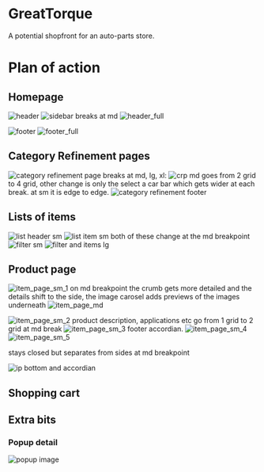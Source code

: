 # GreatTorque

A potential shopfront for an auto-parts store.

# Plan of action

## Homepage

![header](/plan_screenshots/header.png)
![sidebar](/plan_screenshots/hp_sidebar.png)
breaks at md
![header_full](/plan_screenshots/header_full.png)

![footer](/plan_screenshots/footer.png)
![footer_full](/plan_screenshots/footer_full.png)

## Category Refinement pages

![category refinement page](/plan_screenshots/refinement_page.png)
breaks at md, lg, xl: 
![crp md](/plan_screenshots/refinement_page_md.png)
goes from 2 grid to 4 grid, other change is only the select a car bar which gets wider at each break. at sm it is edge to edge.
![category refinement footer](/plan_screenshots/refinement_footer.png)

## Lists of items

![list header sm](/plan_screenshots/list_header.png)
![list item sm](/plan_screenshots/list_item_sm.png)
both of these change at the md breakpoint
![filter sm](/plan_screenshots/list_filter_sm.png)
![filter and items lg](/plan_screenshots/filter_plus_items_lg.png)

## Product page

![item_page_sm_1](/plan_screenshots/item_page_sm_1.png)
on md breakpoint the crumb gets more detailed and the details shift to the side, the image carosel adds previews of the images underneath
![item_page_md](/plan_screenshots/item_page_md.png)

![item_page_sm_2](/plan_screenshots/item_page_sm_2.png)
product description, applications etc go from 1 grid to 2 grid at md break
![item_page_sm_3](/plan_screenshots/item_page_sm_3.png)
footer accordian.
![item_page_sm_4](/plan_screenshots/item_page_sm_4.png)
![item_page_sm_5](/plan_screenshots/item_page_sm_5.png)

stays closed but separates from sides at md breakpoint

![ip bottom and accordian](/plan_screenshots/ip_bottom_and_accordian.png)

## Shopping cart

## Extra bits

### Popup detail

![popup image](/plan_screenshots/popupimage.png)
